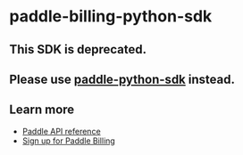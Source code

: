 # paddle-billing-python-sdk

## This SDK is deprecated.

## Please use [paddle-python-sdk](https://github.com/PaddleHQ/paddle-python-sdk) instead. 

## Learn more
- [Paddle API reference](https://developer.paddle.com/api-reference/overview?utm_source=dx&utm_medium=paddle-python-sdk)
- [Sign up for Paddle Billing](https://login.paddle.com/signup?utm_source=dx&utm_medium=paddle-python-sdk)
